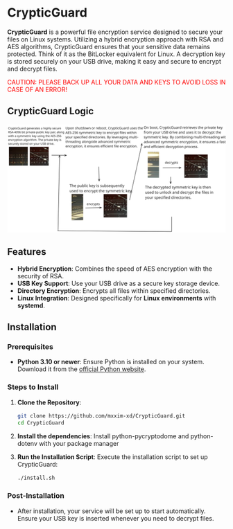 # CrypticGuard

**CrypticGuard** is a powerful file encryption service designed to secure your files on Linux systems. Utilizing a hybrid encryption approach with RSA and AES algorithms, CrypticGuard ensures that your sensitive data remains protected. Think of it as the BitLocker equivalent for Linux. A decryption key is stored securely on your USB drive, making it easy and secure to encrypt and decrypt files.

<span style="color:red">CAUTION: PLEASE BACK UP ALL YOUR DATA AND KEYS TO AVOID LOSS IN CASE OF AN ERROR!</span>

## CrypticGuard Logic

<img src="CrypticGuard Logic Light.svg" alt="Description of the SVG"/>

## Features

- **Hybrid Encryption**: Combines the speed of AES encryption with the security of RSA.
- **USB Key Support**: Use your USB drive as a secure key storage device.
- **Directory Encryption**: Encrypts all files within specified directories.
- **Linux Integration**: Designed specifically for **Linux environments** with **systemd**.

## Installation

### Prerequisites

- **Python 3.10 or newer**: Ensure Python is installed on your system. Download it from the [official Python website](https://www.python.org/).

### Steps to Install

1. **Clone the Repository**:

   ```bash
   git clone https://github.com/mxxim-xd/CrypticGuard.git
   cd CrypticGuard
   ```

2. **Install the dependencies**:
   Install python-pycryptodome and python-dotenv with your package manager

3. **Run the Installation Script**:
   Execute the installation script to set up CrypticGuard:
   ```bash
   ./install.sh
   ```

### Post-Installation

- After installation, your service will be set up to start automatically. Ensure your USB key is inserted whenever you need to decrypt files.
